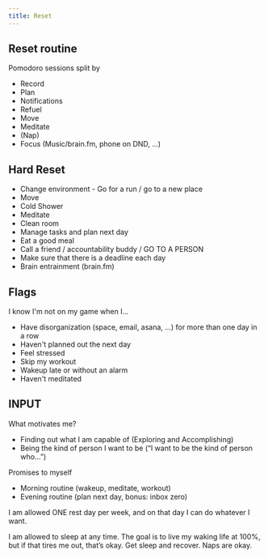 ```yaml
---
title: Reset
---
```


## Reset routine
Pomodoro sessions split by
- Record
- Plan
- Notifications
- Refuel
- Move
- Meditate
- (Nap)
- Focus (Music/brain.fm, phone on DND, ...)


## Hard Reset
- Change environment - Go for a run / go to a new place
- Move
- Cold Shower
- Meditate
- Clean room
- Manage tasks and plan next day
- Eat a good meal
- Call a friend / accountability buddy / GO TO A PERSON
- Make sure that there is a deadline each day
- Brain entrainment (brain.fm)


## Flags
I know I'm not on my game when I...
- Have disorganization (space, email, asana, ...) for more than one day in a row
- Haven't planned out the next day
- Feel stressed
- Skip my workout
- Wakeup late or without an alarm
- Haven't meditated


## INPUT

What motivates me?
- Finding out what I am capable of (Exploring and Accomplishing)
- Being the kind of person I want to be (“I want to be the kind of person who…”)

Promises to myself
- Morning routine (wakeup, meditate, workout)
- Evening routine (plan next day, bonus: inbox zero)


I am allowed ONE rest day per week, and on that day I can do whatever I want.

I am allowed to sleep at any time. The goal is to live my waking life at 100%, but if that tires me out, that’s okay. Get sleep and recover. Naps are okay.
